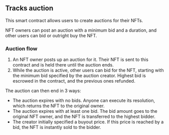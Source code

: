 ## Tracks auction

This smart contract allows users to create auctions for their NFTs.

NFT owners can post an auction with a minimum bid and a duration, and other users can bid or outright buy the NFT.


### Auction flow

1. An NFT owner posts up an auction for it. Their NFT is sent to this contract and is held there until the auction ends.
2. While the auction is active, other users can bid for the NFT, starting with the minimum bid specified by the auction creator. Highest bid is escrowed in the contract, and the previous ones refunded.

The auction can then end in 3 ways:
- The auction expires with no bids. Anyone can execute its resolution, which returns the NFT to the original owner.
- The auction expires with at least one bid. The bid amount goes to the original NFT owner, and the NFT is transferred to the highest bidder.
- The creator initially specified a buyout price. If this price is reached by a bid, the NFT is instantly sold to the bidder.